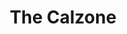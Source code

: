 ---
title: 'The Calzone'
taxonomy:
    category:
        - episode
episode: 20 
pc: 720         
written: Alec Berg & Jeff Schaffer |
directed: Andy Ackerman
aired: April 25, 1996
imdb: 
wiki: 
---